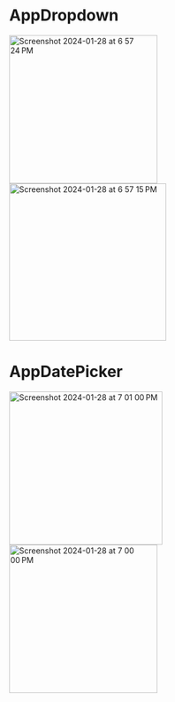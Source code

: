# AppDropdown


<img width="268" alt="Screenshot 2024-01-28 at 6 57 24 PM" src="https://github.com/eng-ahmedhussien/PickerSwiftui/assets/33827384/ee0ec911-a97b-40df-8149-c6f153e5e006">
<img width="284" alt="Screenshot 2024-01-28 at 6 57 15 PM" src="https://github.com/eng-ahmedhussien/PickerSwiftui/assets/33827384/906bf965-f58b-4c36-8e80-172b5a94f285">


# AppDatePicker

<img width="277" alt="Screenshot 2024-01-28 at 7 01 00 PM" src="https://github.com/eng-ahmedhussien/PickerSwiftui/assets/33827384/278168cf-54d3-4e2f-bd26-13ebc55d0b04">

<img width="268" alt="Screenshot 2024-01-28 at 7 00 00 PM" src="https://github.com/eng-ahmedhussien/PickerSwiftui/assets/33827384/78cd9e80-e92b-4aaa-a82d-20bfede88675">
